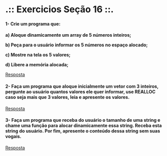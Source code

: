 # .:: Exercicios Seção 16 ::.

#### 1- Crie um programa que: 
<p></p>
<p><strong>a) Aloque dinamicamente um array de 5 números inteiros;</strong></p>
<p><strong>b) Peça para o usuário informar os 5 números no espaço alocado;</strong></p>
<p><strong>c) Mostre na tela os 5 valores;</strong></p>
<p><strong>d) Libere a memória alocada;</strong></p>

[Resposta](./ExerciciosResolvidos/ex001.c)

#### 2- Faça um programa que aloque inicialmente um vetor com 3 inteiros, pergunte ao usuário quantos valores ele quer informar, use REALLOC caso seja mais que 3 valores, leia e apresente os valores.

[Resposta](./ExerciciosResolvidos/ex002.c)

#### 3- Faça um programa que receba do usuário o tamanho de uma string e chame uma função para alocar dinamicamente essa string. Receba esta string do usuário. Por fim, apresente o conteúdo dessa string sem suas vogais.

[Resposta](./ExerciciosResolvidos/ex003.c)

